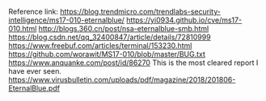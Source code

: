 Reference link:
https://blog.trendmicro.com/trendlabs-security-intelligence/ms17-010-eternalblue/
https://yi0934.github.io/cve/ms17-010.html
http://blogs.360.cn/post/nsa-eternalblue-smb.html
https://blog.csdn.net/qq_32400847/article/details/72810999
https://www.freebuf.com/articles/terminal/153230.html
https://github.com/worawit/MS17-010/blob/master/BUG.txt
https://www.anquanke.com/post/id/86270
This is the most cleared report I have ever seen.
https://www.virusbulletin.com/uploads/pdf/magazine/2018/201806-EternalBlue.pdf